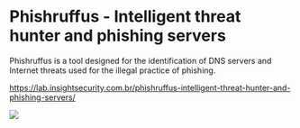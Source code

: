 # Phishruffus - Intelligent threat hunter and phishing servers

Phishruffus is a tool designed for the identification of DNS servers and Internet threats used for the illegal practice of phishing.

https://lab.insightsecurity.com.br/phishruffus-intelligent-threat-hunter-and-phishing-servers/

<a href="https://asciinema.org/a/144460" target="_blank"><img src="https://asciinema.org/a/144460.png" /></a>
